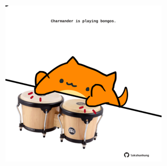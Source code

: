 <!-- built at 15/01/2023, 14:00:50 UTC -->
<p align="center">
  <img width="500" height="500" src="./ReadmeImage.svg">
</p>
